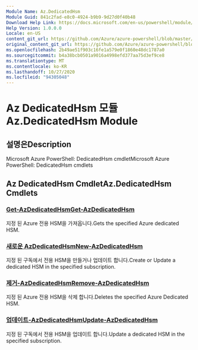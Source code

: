 ```yaml
---
Module Name: Az.DedicatedHsm
Module Guid: 841c2fad-e8c0-4924-b9b9-9d27d0f40b48
Download Help Link: https://docs.microsoft.com/en-us/powershell/module/az.dedicatedhsm
Help Version: 1.0.0.0
Locale: en-US
content_git_url: https://github.com/Azure/azure-powershell/blob/master/src/DedicatedHsm/help/Az.DedicatedHsm.md
original_content_git_url: https://github.com/Azure/azure-powershell/blob/master/src/DedicatedHsm/help/Az.DedicatedHsm.md
ms.openlocfilehash: 2b49ae51f903c16fe1a579e0f1860e48dc1787a0
ms.sourcegitcommit: b4a38bcb0501a9016a4998efd377aa75d3ef9ce8
ms.translationtype: MT
ms.contentlocale: ko-KR
ms.lasthandoff: 10/27/2020
ms.locfileid: "94305048"
---
```

# <span data-ttu-id="9781a-101">Az DedicatedHsm 모듈</span><span class="sxs-lookup"><span data-stu-id="9781a-101">Az.DedicatedHsm Module</span></span>
## <span data-ttu-id="9781a-102">설명은</span><span class="sxs-lookup"><span data-stu-id="9781a-102">Description</span></span>
<span data-ttu-id="9781a-103">Microsoft Azure PowerShell: DedicatedHsm cmdlet</span><span class="sxs-lookup"><span data-stu-id="9781a-103">Microsoft Azure PowerShell: DedicatedHsm cmdlets</span></span>

## <span data-ttu-id="9781a-104">Az DedicatedHsm Cmdlet</span><span class="sxs-lookup"><span data-stu-id="9781a-104">Az.DedicatedHsm Cmdlets</span></span>
### [<span data-ttu-id="9781a-105">Get-AzDedicatedHsm</span><span class="sxs-lookup"><span data-stu-id="9781a-105">Get-AzDedicatedHsm</span></span>](Get-AzDedicatedHsm.md)
<span data-ttu-id="9781a-106">지정 된 Azure 전용 HSM을 가져옵니다.</span><span class="sxs-lookup"><span data-stu-id="9781a-106">Gets the specified Azure dedicated HSM.</span></span>

### [<span data-ttu-id="9781a-107">새로운 AzDedicatedHsm</span><span class="sxs-lookup"><span data-stu-id="9781a-107">New-AzDedicatedHsm</span></span>](New-AzDedicatedHsm.md)
<span data-ttu-id="9781a-108">지정 된 구독에서 전용 HSM을 만들거나 업데이트 합니다.</span><span class="sxs-lookup"><span data-stu-id="9781a-108">Create or Update a dedicated HSM in the specified subscription.</span></span>

### [<span data-ttu-id="9781a-109">제거-AzDedicatedHsm</span><span class="sxs-lookup"><span data-stu-id="9781a-109">Remove-AzDedicatedHsm</span></span>](Remove-AzDedicatedHsm.md)
<span data-ttu-id="9781a-110">지정 된 Azure 전용 HSM을 삭제 합니다.</span><span class="sxs-lookup"><span data-stu-id="9781a-110">Deletes the specified Azure Dedicated HSM.</span></span>

### [<span data-ttu-id="9781a-111">업데이트-AzDedicatedHsm</span><span class="sxs-lookup"><span data-stu-id="9781a-111">Update-AzDedicatedHsm</span></span>](Update-AzDedicatedHsm.md)
<span data-ttu-id="9781a-112">지정 된 구독에서 전용 HSM을 업데이트 합니다.</span><span class="sxs-lookup"><span data-stu-id="9781a-112">Update a dedicated HSM in the specified subscription.</span></span>

